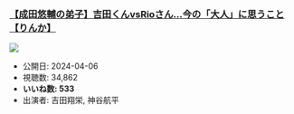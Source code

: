 ### [【成田悠輔の弟子】吉田くんvsRioさん…今の「大人」に思うこと【りんか】](https://www.youtube.com/watch?v=TuZ8zu9zskg)
[![](https://img.youtube.com/vi/TuZ8zu9zskg/sddefault.jpg)](https://www.youtube.com/watch?v=TuZ8zu9zskg)
-   公開日: 2024-04-06
-   視聴数: 34,862
-   **いいね数: 533**
-   出演者: 吉田翔栄, 神谷航平
